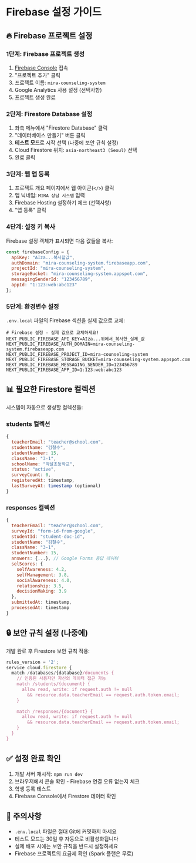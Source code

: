 # Firebase 설정 가이드

## 🔥 Firebase 프로젝트 설정

### 1단계: Firebase 프로젝트 생성
1. [Firebase Console](https://console.firebase.google.com/) 접속
2. "프로젝트 추가" 클릭
3. 프로젝트 이름: `mira-counseling-system` 
4. Google Analytics 사용 설정 (선택사항)
5. 프로젝트 생성 완료

### 2단계: Firestore Database 설정
1. 좌측 메뉴에서 "Firestore Database" 클릭
2. "데이터베이스 만들기" 버튼 클릭
3. **테스트 모드**로 시작 선택 (나중에 보안 규칙 설정)
4. Cloud Firestore 위치: `asia-northeast3 (Seoul)` 선택
5. 완료 클릭

### 3단계: 웹 앱 등록
1. 프로젝트 개요 페이지에서 웹 아이콘(`</>`) 클릭
2. 앱 닉네임: `MIRA 상담 시스템` 입력
3. Firebase Hosting 설정하기 체크 (선택사항)
4. "앱 등록" 클릭

### 4단계: 설정 키 복사
Firebase 설정 객체가 표시되면 다음 값들을 복사:

```javascript
const firebaseConfig = {
  apiKey: "AIza...복사할값",
  authDomain: "mira-counseling-system.firebaseapp.com",
  projectId: "mira-counseling-system",
  storageBucket: "mira-counseling-system.appspot.com",
  messagingSenderId: "123456789",
  appId: "1:123:web:abc123"
};
```

### 5단계: 환경변수 설정
`.env.local` 파일의 Firebase 섹션을 실제 값으로 교체:

```env
# Firebase 설정 - 실제 값으로 교체하세요!
NEXT_PUBLIC_FIREBASE_API_KEY=AIza...위에서_복사한_실제_값
NEXT_PUBLIC_FIREBASE_AUTH_DOMAIN=mira-counseling-system.firebaseapp.com
NEXT_PUBLIC_FIREBASE_PROJECT_ID=mira-counseling-system
NEXT_PUBLIC_FIREBASE_STORAGE_BUCKET=mira-counseling-system.appspot.com
NEXT_PUBLIC_FIREBASE_MESSAGING_SENDER_ID=123456789
NEXT_PUBLIC_FIREBASE_APP_ID=1:123:web:abc123
```

## 📊 필요한 Firestore 컬렉션

시스템이 자동으로 생성할 컬렉션들:

### students 컬렉션
```javascript
{
  teacherEmail: "teacher@school.com",
  studentName: "김철수", 
  studentNumber: 15,
  className: "3-1",
  schoolName: "박달초등학교",
  status: "active",
  surveyCount: 0,
  registeredAt: timestamp,
  lastSurveyAt: timestamp (optional)
}
```

### responses 컬렉션  
```javascript
{
  teacherEmail: "teacher@school.com",
  surveyId: "form-id-from-google",
  studentId: "student-doc-id",
  studentName: "김철수",
  className: "3-1", 
  studentNumber: 15,
  answers: {...}, // Google Forms 응답 데이터
  selScores: {
    selfAwareness: 4.2,
    selfManagement: 3.8,
    socialAwareness: 4.0,
    relationship: 3.5,
    decisionMaking: 3.9
  },
  submittedAt: timestamp,
  processedAt: timestamp
}
```

## 🔒 보안 규칙 설정 (나중에)

개발 완료 후 Firestore 보안 규칙 적용:

```javascript
rules_version = '2';
service cloud.firestore {
  match /databases/{database}/documents {
    // 인증된 사용자만 자신의 데이터 접근 가능
    match /students/{document} {
      allow read, write: if request.auth != null 
        && resource.data.teacherEmail == request.auth.token.email;
    }
    
    match /responses/{document} {
      allow read, write: if request.auth != null 
        && resource.data.teacherEmail == request.auth.token.email;
    }
  }
}
```

## ✅ 설정 완료 확인

1. 개발 서버 재시작: `npm run dev`
2. 브라우저에서 콘솔 확인 - Firebase 연결 오류 없는지 체크
3. 학생 등록 테스트
4. Firebase Console에서 Firestore 데이터 확인

## 🚨 주의사항

- `.env.local` 파일은 절대 Git에 커밋하지 마세요
- 테스트 모드는 30일 후 자동으로 비활성화됩니다
- 실제 배포 시에는 보안 규칙을 반드시 설정하세요
- Firebase 프로젝트의 요금제 확인 (Spark 플랜은 무료)